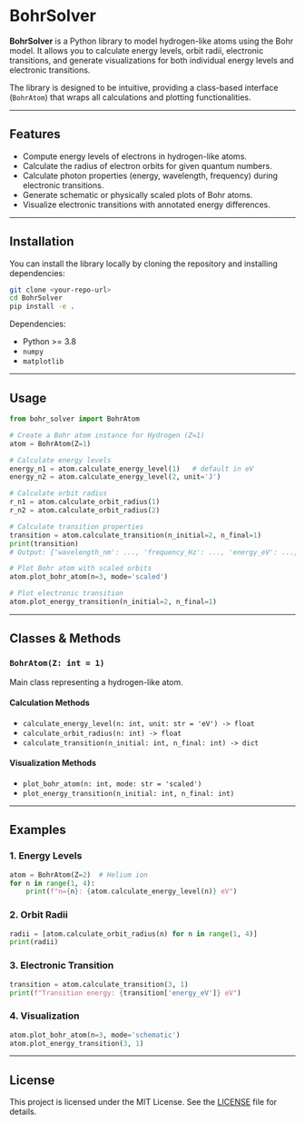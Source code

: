 

# BohrSolver

**BohrSolver** is a Python library to model hydrogen-like atoms using the Bohr model. It allows you to calculate energy levels, orbit radii, electronic transitions, and generate visualizations for both individual energy levels and electronic transitions.

The library is designed to be intuitive, providing a class-based interface (`BohrAtom`) that wraps all calculations and plotting functionalities.

---

## Features

* Compute energy levels of electrons in hydrogen-like atoms.
* Calculate the radius of electron orbits for given quantum numbers.
* Calculate photon properties (energy, wavelength, frequency) during electronic transitions.
* Generate schematic or physically scaled plots of Bohr atoms.
* Visualize electronic transitions with annotated energy differences.

---

## Installation

You can install the library locally by cloning the repository and installing dependencies:

```bash
git clone <your-repo-url>
cd BohrSolver
pip install -e .
```

Dependencies:

* Python >= 3.8
* `numpy`
* `matplotlib`

---

## Usage

```python
from bohr_solver import BohrAtom

# Create a Bohr atom instance for Hydrogen (Z=1)
atom = BohrAtom(Z=1)

# Calculate energy levels
energy_n1 = atom.calculate_energy_level(1)   # default in eV
energy_n2 = atom.calculate_energy_level(2, unit='J')

# Calculate orbit radius
r_n1 = atom.calculate_orbit_radius(1)
r_n2 = atom.calculate_orbit_radius(2)

# Calculate transition properties
transition = atom.calculate_transition(n_initial=2, n_final=1)
print(transition)
# Output: {'wavelength_nm': ..., 'frequency_Hz': ..., 'energy_eV': ..., 'type': 'Emission'}

# Plot Bohr atom with scaled orbits
atom.plot_bohr_atom(n=3, mode='scaled')

# Plot electronic transition
atom.plot_energy_transition(n_initial=2, n_final=1)
```

---

## Classes & Methods

### `BohrAtom(Z: int = 1)`

Main class representing a hydrogen-like atom.

#### Calculation Methods

* `calculate_energy_level(n: int, unit: str = 'eV') -> float`
* `calculate_orbit_radius(n: int) -> float`
* `calculate_transition(n_initial: int, n_final: int) -> dict`

#### Visualization Methods

* `plot_bohr_atom(n: int, mode: str = 'scaled')`
* `plot_energy_transition(n_initial: int, n_final: int)`

---

## Examples

### 1. Energy Levels

```python
atom = BohrAtom(Z=2)  # Helium ion
for n in range(1, 4):
    print(f"n={n}: {atom.calculate_energy_level(n)} eV")
```

### 2. Orbit Radii

```python
radii = [atom.calculate_orbit_radius(n) for n in range(1, 4)]
print(radii)
```

### 3. Electronic Transition

```python
transition = atom.calculate_transition(3, 1)
print(f"Transition energy: {transition['energy_eV']} eV")
```

### 4. Visualization

```python
atom.plot_bohr_atom(n=3, mode='schematic')
atom.plot_energy_transition(3, 1)
```

---

## License

This project is licensed under the MIT License. See the [LICENSE](LICENSE) file for details.

